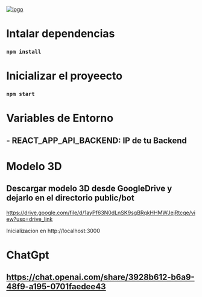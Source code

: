 [![logo](logo.jpg)](https://codesandbox.io/s/bfplr](https://drive.google.com/file/d/1Ldgg1dNQZMZGGkH_nwSqo_L939-mNrEq/view?usp=sharing))


# Intalar dependencias
### `npm install`

# Inicializar el proyeecto
### `npm start`

# Variables de Entorno
## - REACT_APP_API_BACKEND: IP de tu Backend

# Modelo 3D
## Descargar modelo 3D desde GoogleDrive y dejarlo en el directorio public/bot
https://drive.google.com/file/d/1ayPf63N0dLnSK9sgBRqkHHMWJejRtcqe/view?usp=drive_link

Inicializacion en http://localhost:3000


# ChatGpt
## https://chat.openai.com/share/3928b612-b6a9-48f9-a195-0701faedee43

